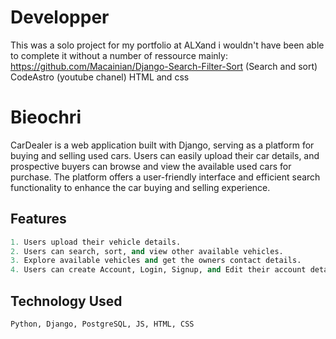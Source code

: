# Developper

This was a solo project for my portfolio at ALXand i wouldn't have been able to complete it without a number of ressource mainly:
https://github.com/Macainian/Django-Search-Filter-Sort (Search and sort)
CodeAstro (youtube chanel) HTML and css

# Bieochri

CarDealer is a web application built with Django, serving as a platform for buying and selling used cars. Users can easily upload their car details, and prospective buyers can browse and view the available used cars for purchase. The platform offers a user-friendly interface and efficient search functionality to enhance the car buying and selling experience.

## Features

```python
1. Users upload their vehicle details.
2. Users can search, sort, and view other available vehicles.
3. Explore available vehicles and get the owners contact details.
4. Users can create Account, Login, Signup, and Edit their account details.
```

## Technology Used

```python
Python, Django, PostgreSQL, JS, HTML, CSS
```



